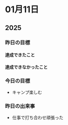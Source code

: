 # 01月11日

## 2025

### 昨日の目標

#### 達成できたこと

#### 達成できなかったこと

### 今日の目標

- キャンプ楽しむ

### 昨日の出来事

- 仕事で打ち合わせ頑張った
